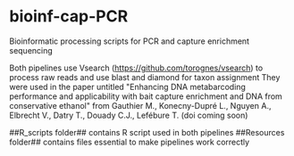 # bioinf-cap-PCR
Bioinformatic processing scripts for PCR and capture enrichment sequencing

Both pipelines use Vsearch (https://github.com/torognes/vsearch) to process raw reads and use blast and diamond for taxon assignment
They were used in the paper untitled "Enhancing DNA metabarcoding performance and applicability with bait capture enrichment and DNA from conservative ethanol" from Gauthier M., Konecny-Dupré L., Nguyen A., Elbrecht V., Datry T., Douady C.J., Lefébure T. (doi coming soon)

##R_scripts folder## contains R script used in both pipelines
##Resources folder## contains files essential to make pipelines work correctly
